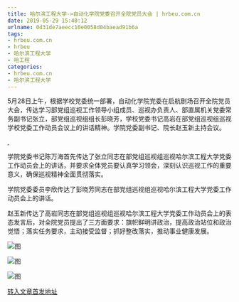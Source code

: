 ```yaml
---
title: 哈尔滨工程大学->自动化学院党委召开全院党员大会 | hrbeu.com.cn
date: 2019-05-29 15:40:12
urlname: 0d31de7aeecc10e0058d04baead91b6a
tags: 
- hrbeu.com.cn
- hrbeu
- 哈尔滨工程大学
- 哈工程
categories:
- hrbeu.com.cn
- 哈尔滨工程大学
---
```



5月28日上午，根据学校党委统一部署，自动化学院党委在启航剧场召开全院党员大会，传达学习部党组巡视工作领导小组成员、巡视办负责人、部直属机关党委常务副书记张立，部党组巡视组组长彭晓芳，学校党委书记高岩在部党组巡视组巡视学校党委工作动员会议上的讲话精神。学院党委副书记、院长赵玉新主持会议。

[](/news/UploadFiles_4906/201905/2019052915121956.jpg)

[ ](/news/UploadFiles_4906/201905/2019052915112367.jpg) 

学院党委书记陈万海首先传达了张立同志在部党组巡视组巡视哈尔滨工程大学党委工作动员会上的讲话，并要求全体党员要认真学习领会，深刻认识巡视工作的重要意义，确保巡视精神全面贯彻落实。

[](/news/UploadFiles_4906/201905/2019052915131818.jpg)

[ ](/news/UploadFiles_4906/201905/2019052915130145.jpg)

学院党委委员李欣传达了彭晓芳同志在部党组巡视组巡视哈尔滨工程大学党委工作动员会上的讲话。

[](/news/UploadFiles_4906/201905/2019052915124815.jpg)

赵玉新传达了高岩同志在部党组巡视组巡视哈尔滨工程大学党委工作动员会上的表态发言后，对全院党员提出了三方面要求：旗帜鲜明讲政治，提高政治站位和政治觉悟；落实任务要求，主动接受监督；抓好整改落实，推动事业健康发展。



![图](http://gongxue.cn/news/UploadFiles_4906/201905/2019052915124815.jpg)

![图](http://gongxue.cn/news/UploadFiles_4906/201905/2019052915131818.jpg)

![图](http://gongxue.cn/news/UploadFiles_4906/201905/2019052915121956.jpg)

[转入文章首发地址](http://gongxue.cn/news/2019/201905/news_195606.html)
